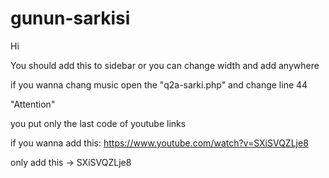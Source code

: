 # gunun-sarkisi
Hi 

You should add this to sidebar 
or you can change width and add anywhere

if you wanna chang music open the "q2a-sarki.php" and change line 44 



"Attention"

you put only the last code of youtube links

if you wanna add this: https://www.youtube.com/watch?v=SXiSVQZLje8

only add this -> SXiSVQZLje8
